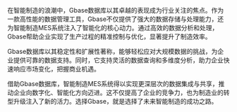 在智能制造的浪潮中，Gbase数据库以其卓越的表现成为行业关注的焦点。作为一款高性能的数据管理工具，Gbase不仅提供了强大的数据存储与处理能力，还为智能制造MES系统注入了智能化的核心动力。通过高效的数据分析和处理，Gbase帮助企业实现了生产过程的精准控制与优化，显著提升了制造效率。

Gbase数据库以其稳定性和扩展性著称，能够轻松应对大规模数据的挑战，为企业提供可靠的数据支持。同时，它支持灵活的数据查询和多维度分析，助力企业快速响应市场变化，把握商业机遇。

借助Gbase数据库，智能制造MES系统得以实现更深层次的数据集成与共享，推动企业向数字化、智能化方向迈进。这不仅提高了企业的竞争力，也为制造业的转型升级注入了新的活力。选择Gbase，就是选择了未来智能制造的成功之路。